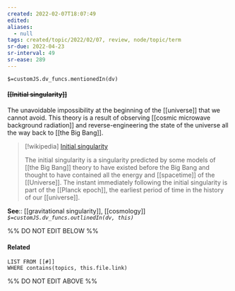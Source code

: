 ```yaml
---
created: 2022-02-07T18:07:49 
edited: 
aliases:
  - null
tags: created/topic/2022/02/07, review, node/topic/term
sr-due: 2022-04-23
sr-interval: 49
sr-ease: 289
---
```

`$=customJS.dv_funcs.mentionedIn(dv)`

#### <s class="topic-title">[[Initial singularity]]</s> 

The unavoidable impossibility at the beginning of the [[universe]] that we cannot avoid. This theory is a result of observing [[cosmic microwave background radiation]] and reverse-engineering the state of the universe all the way back to [[the Big Bang]].

> [!wikipedia] [Initial singularity](https://en.wikipedia.org/wiki/Initial%20singularity)
> 
> The initial singularity is a singularity predicted by some models of [[the Big Bang]] theory to have existed before the Big Bang and thought to have contained all the energy and [[spacetime]] of the [[Universe]]. The instant immediately following the initial singularity is part of the [[Planck epoch]], the earliest period of time in the history of our [[universe]].
>

**See**:: [[gravitational singularity]], [[cosmology]]
*`$=customJS.dv_funcs.outlinedIn(dv, this)`*

%% DO NOT EDIT BELOW %%

#### Related 

```dataview
LIST FROM [[#]]
WHERE contains(topics, this.file.link)
```
%% DO NOT EDIT ABOVE %%

